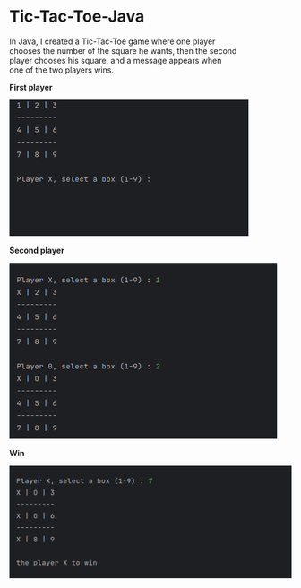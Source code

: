 # Tic-Tac-Toe-Java<Badge type="tip" text="Tic-Tac-Toe-Java" />

In Java, I created a Tic-Tac-Toe game where one player \
chooses the number of the square he wants, then the second \
player chooses his square, and a message appears when \
one of the two players wins.


**First player**

![first](../images/firstplayer.png)

**Second player**

![second](../images/secondeplayer.png)

**Win**

![win](../images/win.png)